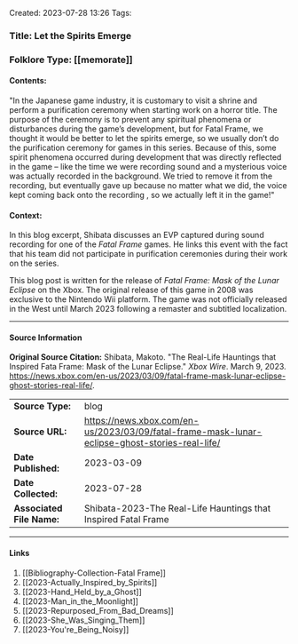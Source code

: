 Created: 2023-07-28 13:26
Tags:

### Title:  Let the Spirits Emerge
### Folklore Type:  [[memorate]]

#### Contents:
"In the Japanese game industry, it is customary to visit a shrine and perform a purification ceremony when starting work on a horror title. The purpose of the ceremony is to prevent any spiritual phenomena or disturbances during the game’s development, but for Fatal Frame, we thought it would be better to let the spirits emerge, so we usually don’t do the purification ceremony for games in this series. Because of this, some spirit phenomena occurred during development that was directly reflected in the game – like the time we were recording sound and a mysterious voice was actually recorded in the background. We tried to remove it from the recording, but eventually gave up because no matter what we did, the voice kept coming back onto the recording , so we actually left it in the game!"

#### Context:
In this blog excerpt, Shibata discusses an EVP captured during sound recording for one of the _Fatal Frame_ games.  He links this event with the fact that his team did not participate in purification ceremonies during their work on the series.

This blog post is written for the release of _Fatal Frame: Mask of the Lunar Eclipse_ on the Xbox.  The original release of this game in 2008 was exclusive to the Nintendo Wii platform.  The game was not officially released in the West until March 2023 following a remaster and subtitled localization. 

----
#### Source Information
**Original Source Citation:**
	Shibata, Makoto. "The Real-Life Hauntings that Inspired Fata Frame: Mask of the Lunar Eclipse." _Xbox Wire_. March 9, 2023. https://news.xbox.com/en-us/2023/03/09/fatal-frame-mask-lunar-eclipse-ghost-stories-real-life/.

| | |
| --- | --- |
| **Source Type:** | blog |
| **Source URL:** | https://news.xbox.com/en-us/2023/03/09/fatal-frame-mask-lunar-eclipse-ghost-stories-real-life/ |
| **Date Published:** | 2023-03-09 |
| **Date Collected:** | 2023-07-28 |
| **Associated File Name:** | Shibata-2023-The Real-Life Hauntings that Inspired Fatal Frame |

---
#### Links
1. [[Bibliography-Collection-Fatal Frame]]
2. [[2023-Actually_Inspired_by_Spirits]]
3. [[2023-Hand_Held_by_a_Ghost]]
4. [[2023-Man_in_the_Moonlight]]
5. [[2023-Repurposed_From_Bad_Dreams]]
6. [[2023-She_Was_Singing_Them]]
7. [[2023-You're_Being_Noisy]]

